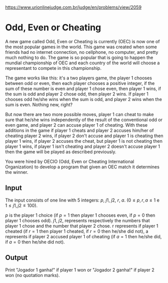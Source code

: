 https://www.urionlinejudge.com.br/judge/en/problems/view/2059

# Odd, Even or Cheating

A new game called Odd, Even or Cheating is currently (OEC) is now one of the
most popular games in the world. This game was created when some friends had
no internet connection, no cellphone, no computer, and pretty much nothing to
do. The game is so popular that is going to happen the mundial championship of
OEC and each country of the world will choose a representant to compete in
this championship.

The game works like this: it's a two players game, the player 1 chooses
between odd or even, then each player chooses a positive integer, if the sum
of these number is even and player 1 chose even, then player 1 wins, if the
sum is odd and player 2 chose odd, then player 2 wins. If player 1 chooses odd
he/she wins when the sum is odd, and player 2 wins when the sum is even.
Nothing new, right?

But now there are two more possible moves, player 1 can cheat to make sure
that he/she wins independently of the result of the conventional odd or even
game, and player 2 can accuse player 1 of cheating. With these additions in
the game if player 1 cheats and player 2 accuses him/her of cheating player 2
wins, if player 2 don't accuse and player 1 is cheating then player 1 wins, if
player 2 accuses the cheat, but player 1 is not cheating then player 1 wins,
if player 1 isn't cheating and player 2 doesn't accuse player 1 then the game
will be played as described previously.

You were hired by OECIO (Odd, Even or Cheating International Organization) to
develop a program that given an OEC match it determines the winner.

## Input

The input consists of one line with 5 integers: $p$, $j1$, $j2$, $r$, $a$.
($0 \leq p, r, a \leq 1$ e $1 \leq j1, j2 \leq 100$).

$p$ is the player 1 choice (if $p = 1$ then player 1 chooses even, if $p = 0$
then player 1 chooses odd). $j1$, $j2$, represents respectively the numbers
that player 1 chose and the number that player 2 chose. r represents if player
1 cheated (if $r = 1$ then player 1 cheated, if $r = 0$ then he/she did not),
a represents if player 2 accused player 1 of cheating (if $a = 1$ then he/she
did, if $a = 0$ then he/she did not).

## Output

Print "Jogador 1 ganha!" if player 1 won or "Jogador 2 ganha!" if player 2 won
(no quotation marks).
